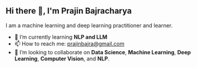 ## Hi there 👋, I'm Prajin Bajracharya

<!--
**theprajin/theprajin** is a ✨ _special_ ✨ repository because its `README.md` (this file) appears on your GitHub profile.

Here are some ideas to get you started:

- 🔭 I’m currently working on ...


- 🤔 I’m looking for help with ...
- 💬 Ask me about ...

- 😄 Pronouns: ...
- ⚡ Fun fact: ...
-->
I am a machine learning and deep learning practitioner and learner.

- 🌱 I’m currently learning **NLP and LLM**
- 📫 How to reach me: prajinbajra@gmail.com
- 👯 I’m looking to collaborate on **Data Science**, **Machine Learning**, **Deep Learning**, **Computer Vision**, and **NLP**.
